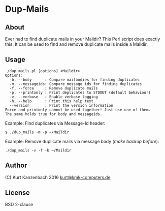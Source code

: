 # Dup-Mails #

## About ##

Ever had to find duplicate mails in your Maildir? This Perl script does exactly
this. It can be used to find and remove duplicate mails inside a Maildir.

## Usage ##

    ./dup_mails.pl [options] <Maildir>
    Options:
      -b, --body      : Compare mailbodies for finding duplicates
      -m, --messageids: Compare message ids for finding duplicates
      -f, --force     : Remove duplicate mails
      -p, --printonly : Print deplicates to STDOUT (default behaviour)
      -v, --verbose   : Enable verbose logging
      -h, --help      : Print this help text
      --version       : Print the version information
    Force and printonly cannot be used together! Just use one of them.
    The same holds true for body and messageids.

Example: Find duplicates via Message-Id header:

    $ ./dup_mails -m -p ~/Maildir

Example: Remove duplicate mails via message body (*make backup before*):

    ./dup_mails -v -f -b ~/Maildir

## Author ##

(C) Kurt Kanzenbach 2016 <kurt@kmk-computers.de>

## License ##

BSD 2-clause
